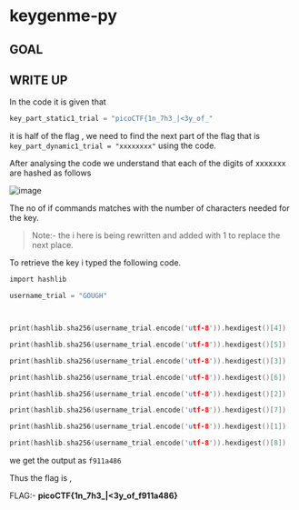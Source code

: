 # keygenme-py
## GOAL

## WRITE UP

In the code it is given that 

```c
key_part_static1_trial = "picoCTF{1n_7h3_|<3y_of_"
```
it is half of the flag , we need to find the next part of the flag that is `key_part_dynamic1_trial = "xxxxxxxx"` using the code.

After analysing the code we understand that each of the digits of xxxxxxx are hashed as follows

![image](https://github.com/vishwatejD/picoCTF/assets/141154035/23d3abe4-3f37-41e0-8a69-a74f590ec0e9)

The no of if commands matches with the number of characters needed for the key.

> Note:- the i here is being rewritten and added with 1 to replace the next place.

To retrieve the key i typed the following code.

```c
import hashlib

username_trial = "GOUGH"



print(hashlib.sha256(username_trial.encode('utf-8')).hexdigest()[4])

print(hashlib.sha256(username_trial.encode('utf-8')).hexdigest()[5])

print(hashlib.sha256(username_trial.encode('utf-8')).hexdigest()[3])

print(hashlib.sha256(username_trial.encode('utf-8')).hexdigest()[6])

print(hashlib.sha256(username_trial.encode('utf-8')).hexdigest()[2])

print(hashlib.sha256(username_trial.encode('utf-8')).hexdigest()[7]) 

print(hashlib.sha256(username_trial.encode('utf-8')).hexdigest()[1])

print(hashlib.sha256(username_trial.encode('utf-8')).hexdigest()[8])

```
we get the output as `f911a486` 

Thus the flag is ,

FLAG:- **picoCTF{1n_7h3_|<3y_of_f911a486}**





